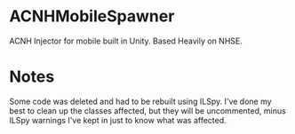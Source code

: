 # ACNHMobileSpawner
ACNH Injector for mobile built in Unity. Based Heavily on NHSE.

# Notes
Some code was deleted and had to be rebuilt using ILSpy. I've done my best to clean up the classes affected, but they will be uncommented, minus ILSpy warnings I've kept in just to know what was affected.
